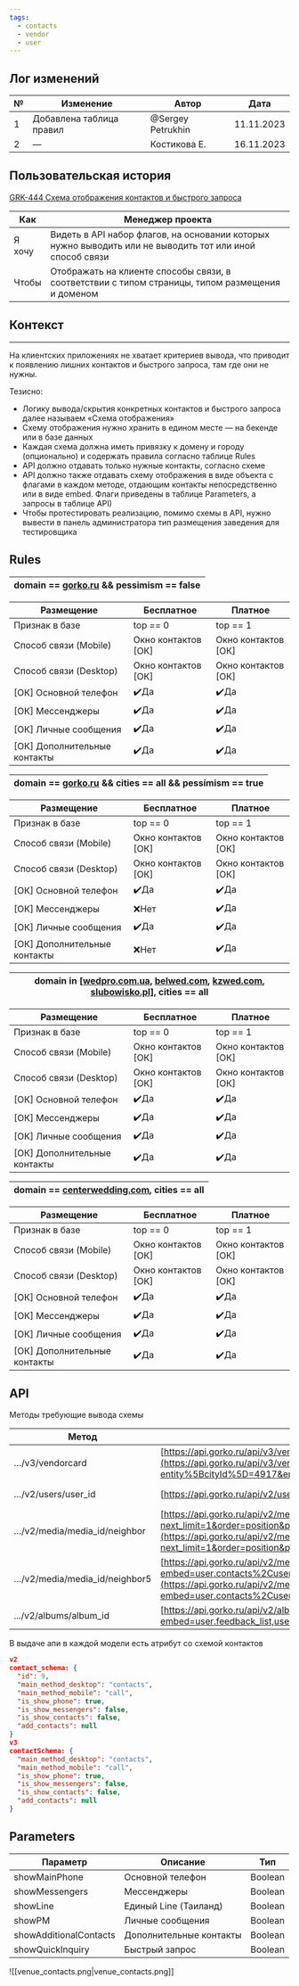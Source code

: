```yaml
---
tags:
  - contacts
  - vendor
  - user
---
```

## Лог изменений
|№|Изменение|Автор|Дата|
|---|---|---|---|
|1|Добавлена таблица правил|@Sergey Petrukhin|11.11.2023|
|2|—|Костикова Е.|16.11.2023|

## Пользовательская история

[GRK-444 Схема отображения контактов и быстрого запроса](https://pmcloud.atlassian.net/browse/GRK-444)

|Как|Менеджер проекта|
|---|---|
|Я хочу|Видеть в API набор флагов, на основании которых нужно выводить или не выводить тот или иной способ связи|
|Чтобы|Отображать на клиенте способы связи, в соответствии с типом страницы, типом размещения и доменом|

## Контекст

---

На клиентских приложениях не хватает критериев вывода, что приводит к появлению лишних контактов и быстрого запроса, там где они не нужны.

Тезисно:

- Логику вывода/скрытия конкретных контактов и быстрого запроса далее называем «Схема отображения»
- Схему отображения нужно хранить в едином месте — на бекенде или в базе данных
- Каждая схема должна иметь привязку к домену и городу (опционально) и содержать правила согласно таблице Rules
- API должно отдавать только нужные контакты, согласно схеме
- API должно также отдавать схему отображения в виде объекта с флагами в каждом методе, отдающим контакты непосредственно или в виде embed. Флаги приведены в таблице Parameters, а запросы в таблице API)
- Чтобы протестировать реализацию, помимо схемы в API, нужно вывести в панель администратора тип размещения заведения для тестировщика

## Rules
|domain == [gorko.ru](http://gorko.ru) && pessimism == false|
|---|

|Размещение|Бесплатное|Платное|
|---|---|---|
|Признак в базе|top == 0|top == 1|
|Способ связи (Mobile)|Окно контактов [ОК]|Окно контактов [ОК]|
|Способ связи (Desktop)|Окно контактов [ОК]|Окно контактов [ОК]|
|[ОК] Основной телефон|✔️Да|✔️Да|
|[ОК] Мессенджеры|✔️Да|✔️Да|
|[ОК] Личные сообщения|✔️Да|✔️Да|
|[ОК] Дополнительные контакты|✔️Да|✔️Да|

|domain == [gorko.ru](http://gorko.ru) && cities == all && pessimism == true|
|---|

|Размещение|Бесплатное|Платное|
|---|---|---|
|Признак в базе|top == 0|top == 1|
|Способ связи (Mobile)|Окно контактов [ОК]|Окно контактов [ОК]|
|Способ связи (Desktop)|Окно контактов [ОК]|Окно контактов [ОК]|
|[ОК] Основной телефон|✔️Да|✔️Да|
|[ОК] Мессенджеры|❌Нет|✔️Да|
|[ОК] Личные сообщения|✔️Да|✔️Да|
|[ОК] Дополнительные контакты|❌Нет|✔️Да|

|domain in [[wedpro.com.ua](http://wedpro.com.ua), [belwed.com](http://belwed.com), [kzwed.com](http://kzwed.com), [slubowisko.pl](http://slubowisko.pl)], cities == all|
|---|

|Размещение|Бесплатное|Платное|
|---|---|---|
|Признак в базе|top == 0|top == 1|
|Способ связи (Mobile)|Окно контактов [ОК]|Окно контактов [ОК]|
|Способ связи (Desktop)|Окно контактов [ОК]|Окно контактов [ОК]|
|[ОК] Основной телефон|✔️Да|✔️Да|
|[ОК] Мессенджеры|✔️Да|✔️Да|
|[ОК] Личные сообщения|✔️Да|✔️Да|
|[ОК] Дополнительные контакты|✔️Да|✔️Да|

|domain == [centerwedding.com](http://centerwedding.com), cities == all|
|---|

|Размещение|Бесплатное|Платное|
|---|---|---|
|Признак в базе|top == 0|top == 1|
|Способ связи (Mobile)|Окно контактов [ОК]|Окно контактов [ОК]|
|Способ связи (Desktop)|Окно контактов [ОК]|Окно контактов [ОК]|
|[ОК] Основной телефон|✔️Да|✔️Да|
|[ОК] Мессенджеры|✔️Да|✔️Да|
|[ОК] Личные сообщения|✔️Да|✔️Да|
|[ОК] Дополнительные контакты|✔️Да|✔️Да|


## API
Методы требующие вывода схемы

|Метод|Пример вызова|Платформа|
|---|---|---|
|…/v3/vendorcard|[https://api.gorko.ru/api/v3/vendorcard?entity[cityId]=4917&entity[languageId]=1&entity[specKey]=0&list[cityId]=4917&list[filters]=service%3D0&list[page]=1&list[perPage]=20&list[seed]=668297&list[typeId]=5](https://api.gorko.ru/api/v3/vendorcard?entity%5BcityId%5D=4917&entity%5BlanguageId%5D=1&entity%5BspecKey%5D=0&list%5BcityId%5D=4917&list%5Bfilters%5D=service%3D0&list%5Bpage%5D=1&list%5BperPage%5D=20&list%5Bseed%5D=668297&list%5BtypeId%5D=5)|Mobile, Desktop|
|…/v2/users/user_id|[https://api.gorko.ru/api/v2/users/239095?embed=&fields=coords,busy,has_free_date&city_id=4400](https://api.gorko.ru/api/v2/users/239095?embed=&fields=coords,busy,has_free_date&city_id=4400)|Mobile, Desktop|
|…/v2/media/media_id/neighbor|[https://api.gorko.ru/api/v2/media/52336933/neighbor?next_limit=1&order=position&prev_limit=1&type=album&embed=album%2Calbum.belong_to%2Clikes(limit%3A6)%2CmediaFeed%2Cuser.contacts%2Cuser.feedback_list&preview_size=50x50%2Cb&fields=my_vote&city_id=3912](https://api.gorko.ru/api/v2/media/52336933/neighbor?next_limit=1&order=position&prev_limit=1&type=album&embed=album%2Calbum.belong_to%2Clikes(limit%3A6)%2CmediaFeed%2Cuser.contacts%2Cuser.feedback_list&preview_size=50x50%2Cb&fields=my_vote&city_id=3912)|Desktop|
|…/v2/media/media_id/neighbor5|[https://api.gorko.ru/api/v2/media/52336933/neighbor5?embed=user.contacts%2Cuser.feedback_list%2Calbum%2Clikes(limit%3A6)%2CmediaFeed&preview_size=50x50%2Cb&prev_limit=30&next_limit=30&prev_offset=0&next_offset=0&order=-id&type=album&city_id=3912](https://api.gorko.ru/api/v2/media/52336933/neighbor5?embed=user.contacts%2Cuser.feedback_list%2Calbum%2Clikes(limit%3A6)%2CmediaFeed&preview_size=50x50%2Cb&prev_limit=30&next_limit=30&prev_offset=0&next_offset=0&order=-id&type=album&city_id=3912)|Desktop|
|.../v2/albums/album_id|[https://api.gorko.ru/api/v2/albums/2083183?embed=user.feedback_list,user.contacts&fields=spouses,my_link_confirm,belong_to](https://api.gorko.ru/api/v2/albums/2083183?embed=user.feedback_list,user.contacts&fields=spouses,my_link_confirm,belong_to)|Desktop|

В выдаче апи в каждой модели есть атрибут со схемой контактов
```json
v2
contact_schema: {
  "id": 9,
  "main_method_desktop": "contacts",
  "main_method_mobile": "call",
  "is_show_phone": true,
  "is_show_messengers": false,
  "is_show_contacts": false,
  "add_contacts": null
}
v3
contactSchema: {
  "main_method_desktop": "contacts",
  "main_method_mobile": "call",
  "is_show_phone": true,
  "is_show_messengers": false,
  "is_show_contacts": false,
  "add_contacts": null
}
```

## Parameters
|Параметр|Описание|Тип|
|---|---|---|
|showMainPhone|Основной телефон|Boolean|
|showMessengers|Мессенджеры|Boolean|
|showLine|Единый Line (Таиланд)|Boolean|
|showPM|Личные сообщения|Boolean|
|showAdditionalContacts|Дополнительные контакты|Boolean|
|showQuickInquiry|Быстрый запрос|Boolean|

![[venue_contacts.png|venue_contacts.png]]